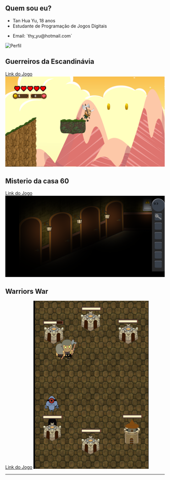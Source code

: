 ## Quem sou eu?
 - Tan Hua Yu, 18 anos
 - Estudante de Programação de Jogos Digitais
 - <p>Email: `thy_yu@hotmail.com`</p>
![Perfil](https://avatars2.githubusercontent.com/u/18718804?s=400&u=2815accbe308b5acf6c14051b7d10cefd82c6f37&v=4)

## Guerreiros da Escandinávia
<a href="https://tanhuayu.github.io/Viking/">Link do Jogo</a>
![Guerreiros da Escandinávia](https://raw.githubusercontent.com/tanhuayu/imagens/master/jogo%201.png)
## Misterio da casa 60
<a href="https://wesleylandia.github.io/Oficina2">Link do Jogo</a>
![Misterio da Casa 60](https://raw.githubusercontent.com/tanhuayu/imagens/master/jogo2.png)
## Warriors War
<a href="https://leonardofelipe.github.io/Jogo3B/">Link do Jogo</a>
![Warriors War](https://raw.githubusercontent.com/tanhuayu/imagens/master/jogo3.png)

---------

